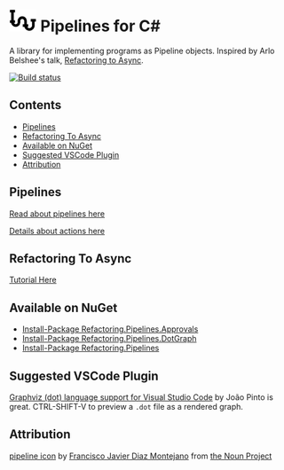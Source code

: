 <!--
GENERATED FILE - DO NOT EDIT
This file was generated by [MarkdownSnippets](https://github.com/SimonCropp/MarkdownSnippets).
Source File: /README.source.md
To change this file edit the source file and then run MarkdownSnippets.
-->

# <img src="https://raw.githubusercontent.com/refactoring-pipelines/Pipelines/master/docs/images/pipeline_icon.png" height="40px"> Pipelines for C#

A library for implementing programs as Pipeline objects. Inspired by Arlo Belshee's talk, [Refactoring to Async](https://www.ustream.tv/recorded/114862163).

[![Build status](https://ci.appveyor.com/api/projects/status/vii59lkgef4amwek/branch/master?svg=true)](https://ci.appveyor.com/project/JayBazuzi/pipelines/branch/master)

<!-- toc -->
## Contents

  * [Pipelines](#pipelines)
  * [Refactoring To Async](#refactoring-to-async)
  * [Available on NuGet](#available-on-nuget)
  * [Suggested VSCode Plugin](#suggested-vscode-plugin)
  * [Attribution](#attribution)
<!-- endtoc -->



## Pipelines

[Read about pipelines here](docs/Pipelines.md)


[Details about actions here](docs/PipelineActions.md)

## Refactoring To Async

[Tutorial Here](docs/RefactoringTutorial.md#top)

## Available on NuGet

 * [Install-Package Refactoring.Pipelines.Approvals](http://nuget.org/packages/Refactoring.Pipelines.Approvals)
 * [Install-Package Refactoring.Pipelines.DotGraph](http://nuget.org/packages/Refactoring.Pipelines.DotGraph)
 * [Install-Package Refactoring.Pipelines](http://nuget.org/packages/Refactoring.Pipelines)

## Suggested VSCode Plugin
 
[Graphviz (dot) language support for Visual Studio Code](https://marketplace.visualstudio.com/items?itemName=joaompinto.vscode-graphviz) by João Pinto is great. CTRL-SHIFT-V to preview a `.dot` file as a rendered graph.

## Attribution

[pipeline icon](https://thenounproject.com/term/pipeline/2508171/) by [Francisco Javier Diaz Montejano](https://thenounproject.com/pac0diaz/) from [the Noun Project](https://thenounproject.com/)
